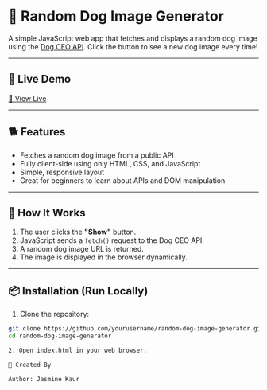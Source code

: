 # 🐶 Random Dog Image Generator

A simple JavaScript web app that fetches and displays a random dog image using the [Dog CEO API](https://dog.ceo/api/breeds/image/random). Click the button to see a new dog image every time!

---

## 🚀 Live Demo

[🔗 View Live ]( https://jasminekaurvirdi.github.io/random-dog-image-generator/)  

--- 

## 🐕 Features

- Fetches a random dog image from a public API
- Fully client-side using only HTML, CSS, and JavaScript
- Simple, responsive layout
- Great for beginners to learn about APIs and DOM manipulation

---

## 🧠 How It Works

1. The user clicks the **"Show"** button.
2. JavaScript sends a `fetch()` request to the Dog CEO API.
3. A random dog image URL is returned.
4. The image is displayed in the browser dynamically.

---

## 📦 Installation (Run Locally)

1. Clone the repository:

```bash
git clone https://github.com/yourusername/random-dog-image-generator.git
cd random-dog-image-generator

2. Open index.html in your web browser.

📧 Created By

Author: Jasmine Kaur
